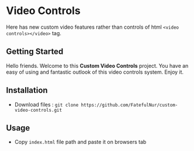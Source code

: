 # Video Controls
Here has new custom video features rather than controls of html `<video controls></video>`  tag.

## Getting Started
Hello friends. Welcome to this **Custom Video Controls** project. You have an easy of using and fantastic outlook of this video controls system. Enjoy it.


## Installation 
- Download files : `git clone https://github.com/FatefulNur/custom-video-controls.git`


## Usage
- Copy `index.html` file path and paste it on browsers tab